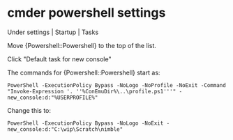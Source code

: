 # cmder powershell settings

Under settings | Startup | Tasks

Move {Powershell::Powershell} to the top of the list.

Click "Default task for new console"

The commands for {Powershell::Powershell} start as:

    PowerShell -ExecutionPolicy Bypass -NoLogo -NoProfile -NoExit -Command "Invoke-Expression '. ''%ConEmuDir%\..\profile.ps1'''" -new_console:d:"%USERPROFILE%"

Change this to:


    PowerShell -ExecutionPolicy Bypass -NoLogo -NoExit -new_console:d:"C:\wip\Scratch\nimble"

